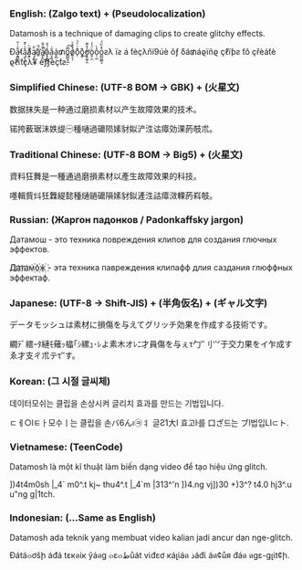 ### English: (Zalgo text) + (Pseudolocalization)
Datamosh is a technique of damaging clips to create glitchy effects.

Ða̵̝̻͔͎͋̇͑̆ƭą̬͉̫̐͑̓̄ͅa̸͎͇͗̌͂̈̀ą̸̝̼̦̤̇̐ǎ̛͍́̑a̸̲͙͛̐̄̎̚͜a̢̨̝̟͎̾̔̊ǎ̤̞͈͑a͈̪̣̍₥o̻̪̬̘̲͆͂͠o̸͍̞͔̓̆̊̀o̗͊̇̇̈́̇ǫ͇͗̏̕͜ơ̬͍͚̦̯̓̊͌ò͈̦̫̈́̓o̦̣̲̊̀o̪̪͚̺̘͛̽̏̈́ƨλ ïƨ á ƭèçλñï9úè ôƒ δá₥áϱïñϱ çℓïƥƨ ƭô çřèáƭè ϱℓïƭçλ¥ èƒƒèçƭƨ.

### Simplified Chinese: (UTF-8 BOM → GBK) + (火星文)
数据抹失是一种通过磨损素材以产生故障效果的技术。

锘挎薮琚沬妷缇㊀種嗵過礳陨嫊豺姒浐泩诂瘴効淉菂攲朮。

### Traditional Chinese: (UTF-8 BOM → Big5) + (火星文)
資料狂舞是一種通過磨損素材以產生故障效果的科技。

嚜輯貲炓狅橆緹懿種熥鐹礳隕嫊豺鉯滻泩詁瘴滧輠菂嵙攲。

### Russian: (Жаргон падонков / Padonkaffsky jargon)
Датамош - это техника повреждения клипов для создания глючных эффектов.

Д҉а҉т҉а҉м꙰о꙰ж꙰ - эта техника павреждения клипафф длия саздания глюффных эффектаф.

### Japanese: (UTF-8 → Shift-JIS) + (半角仮名) + (ギャル文字)
データモッシュは素材に損傷を与えてグリッチ効果を作成する技術です。

繝ﾃﾞ繧ｰﾀ縺ﾓ薙ｯ橸｢ｼ縲ｭ･ﾚよ素木オﾚﾆ才員傷を与ぇτ勹″⺉⺍于交力果をイ乍成すゑ才支ㄔ朮テτ″す。

### Korean: (그 시절 글씨체)
데이터모쉬는 클립을 손상시켜 글리치 효과를 만드는 기법입니다.

ﾧￇ○lﾼￂ모수ￜ는 클립을 손バ6んı㉪丬 글Ƨ1大I 효고ŀ를 口ざ드는 ブl법입LI⊂ト.

### Vietnamese: (TeenCode)
Datamosh là một kĩ thuật làm biến dạng video để tạo hiệu ứng glitch.

])4t4m0sh |_4\` m0^.t kj~ thu4^.t |_4\`m |313^'n ])4.ng vj])30 +)3^? t4.0 hj3^.u u"ng g|1tch.

### Indonesian: (...Same as English)
Datamosh ada teknik yang membuat video kalian jadi ancur dan nge-glitch.

Đátá๓ơšի áđá tεкดίк ўáดg ๓ε๓طůát vίđεơ кáլίáด ذáđί áด¢ůя đáด ดgε-gլίt¢ի.
